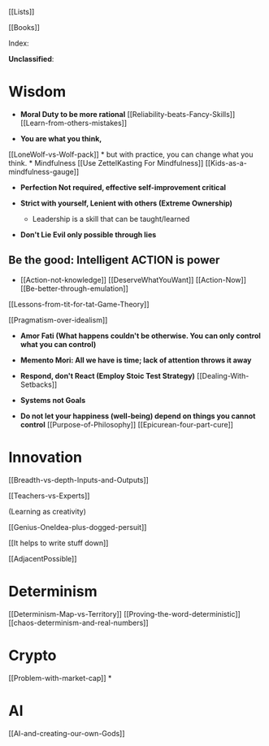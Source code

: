 

[[Lists]]

[[Books]]

Index:

**Unclassified**:












# Wisdom

* **Moral Duty to be more rational**
[[Reliability-beats-Fancy-Skills]]
[[Learn-from-others-mistakes]]

* **You are what you think,** 

[[LoneWolf-vs-Wolf-pack]]
		* but with practice, you can change what you think.
			* Mindfulness
			[[Use ZettelKasting For Mindfulness]]
			[[Kids-as-a-mindfulness-gauge]]

* **Perfection Not required, effective self-improvement critical**

* **Strict with yourself, Lenient with others (Extreme Ownership)**
	*  Leadership is a skill that can be taught/learned

* **Don't Lie Evil only possible through lies**

## Be the good:  Intelligent ACTION is power
* [[Action-not-knowledge]]
	[[DeserveWhatYouWant]]
	[[Action-Now]]
	[[Be-better-through-emulation]]
	
[[Lessons-from-tit-for-tat-Game-Theory]]

[[Pragmatism-over-idealism]]

* **Amor Fati (What happens couldn't be otherwise. You can only control what you can control)**

* **Memento Mori: All we have is time; lack of attention throws it away**

* **Respond, don't React (Employ Stoic Test Strategy)**
[[Dealing-With-Setbacks]]

* **Systems not Goals**
* **Do not let your happiness (well-being) depend on things you cannot control**
[[Purpose-of-Philosophy]]
[[Epicurean-four-part-cure]]



# Innovation

[[Breadth-vs-depth-Inputs-and-Outputs]]

[[Teachers-vs-Experts]]

(Learning as creativity)

[[Genius-OneIdea-plus-dogged-persuit]]

[[It helps to write stuff down]]

[[AdjacentPossible]]

# Determinism

[[Determinism-Map-vs-Territory]]
[[Proving-the-word-deterministic]]
[[chaos-determinism-and-real-numbers]]


# Crypto

[[Problem-with-market-cap]]
* 

# AI

[[AI-and-creating-our-own-Gods]]







